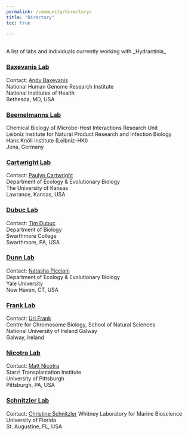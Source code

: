 ```yaml
---
permalink: /community/directory/
title: "Directory"
toc: true

---
```


<br>
A list of labs and individuals currently working with _Hydractinia_ 
<br>


### [Baxevanis Lab](https://www.genome.gov/staff/Andy-Baxevanis-PhD)
Contact: [Andy Baxevanis](mailto:andy@nih.gov)  
National Human Genome Research Institute  
National Institutes of Health  
Bethesda, MD, USA

### [Beemelmanns Lab](https://www.leibniz-hki.de/en/chemical-biology-of-microbe-host-interactions.html)
Chemical Biology of Microbe-Host Interactions Research Unit  
Leibniz Institute for Natural Product Research and Infection Biology  
Hans Knöll Institute (Leibniz-HKI)  
Jena, Germany  

### [Cartwright Lab](https://www.people.ku.edu/~pcart/labwebsite/Home.html)
Contact: [Paulyn Cartwright](mailto:pcart@ku.edu)  
Department of Ecology & Evolutionary Biology  
The University of Kansas  
Lawrance, Kansas, USA

### [Dubuc Lab](https://www.swarthmore.edu/profile/timothy-dubuc)
Contact: [Tim Dubuc](mailto:tdubuc1@swarthmore.edu)  
Department of Biology  
Swarthmore College  
Swarthmore, PA, USA  

### [Dunn Lab]()
Contact: [Natasha Picciani](mailto:natasha.picciani@yale.edu)  
Department of Ecology & Evolutionary Biology  
Yale University  
New Haven, CT, USA  

### [Frank Lab](https://www.urifranklab.org)
Contact: [Uri Frank](mailto:uri.frank@nuigalway.ie)  
Centre for Chromosome Biology, School of Natural Sciences  
National University of Ireland Galway  
Galway, Ireland  

### [Nicotra Lab](https://www.nicotralab.org)
Contact: [Matt Nicotra](mailto:matthew.nicotra@pitt.edu)  
Starzl Transplantation Institute  
University of Pittsburgh  
Pittsburgh, PA, USA  

### [Schnitzler Lab](https://www.whitney.ufl.edu/people/current-research-faculty/christine-e-schnitzler-phd/)
Contact: [Christine Schnitzler](mailto:christine.schnitzler@whitney.ufl.edu)
Whitney Laboratory for Marine Bioscience  
University of Florida  
St. Augustine, FL, USA  